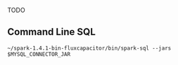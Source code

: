 TODO

## Command Line SQL

`~/spark-1.4.1-bin-fluxcapacitor/bin/spark-sql --jars $MYSQL_CONNECTOR_JAR`